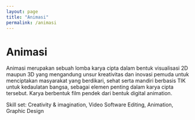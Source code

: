 ```yaml
---
layout: page
title: "Animasi"
permalink: /animasi
---
```


# Animasi

Animasi merupakan sebuah lomba karya cipta dalam bentuk visualisasi 2D maupun 3D yang mengandung unsur kreativitas dan inovasi pemuda untuk menciptakan masyarakat yang berdikari, sehat serta mandiri berbasis TIK untuk kedaulatan bangsa, sebagai elemen penting dalam karya cipta tersebut.
Karya berbentuk film pendek dari bentuk digital animation.

Skill set: Creativity & imagination, Video Software Editing, Animation, Graphic Design
